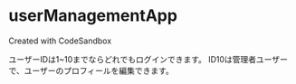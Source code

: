# userManagementApp
Created with CodeSandbox

ユーザーIDは1~10までならどれでもログインできます。
ID10は管理者ユーザーで、ユーザーのプロフィールを編集できます。
